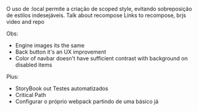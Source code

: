 O uso de :local permite a criação de scoped style, evitando sobreposição de estilos indesejáveis.
Talk about recompose
Links to recompose, brjs video and repo

Obs: 
  - Engine images its the same
  - Back button it's an UX improvement
  - Color of navbar doesn't have sufficient contrast with background on disabled items

Plus: 
  - StoryBook out Testes automatizados 
  - Critical Path 
  - Configurar o próprio webpack partindo de uma básico já